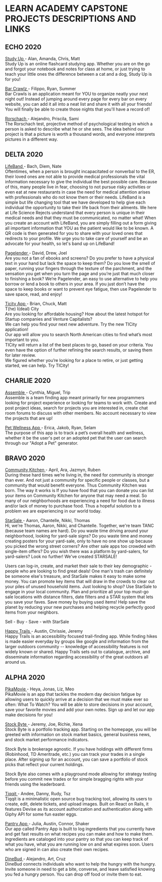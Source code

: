# LEARN ACADEMY CAPSTONE PROJECTS DESCRIPTIONS AND LINKS

## ECHO 2020
[ Study Up ](https://studyup2021.herokuapp.com/) - Alan, Amanda, Chris, Matt  
Study Up is an online flashcard studying app. Whether you are on the go and forgot your notebook and notes for class at home, or just trying to teach your little ones the difference between a cat and a dog, Study Up is for you!

[ Bar Crawlz ](http://barcrawlz.herokuapp.com/) - Filippo, Ryan, Summer  
Bar Crawls is an application meant for YOU to organize neatly your next night out! Instead of jumping around every page for every bar on every website, you can add it all into a neat list and share it with all your friends! You will finally be able to create those nights that you'll have a record of!

[ Rorschach ](https://quiet-sea-29852.herokuapp.com/) - Alejandro, Priscila, Sami  
The Rorschach test, projective method of psychological testing in which a person is asked to describe what he or she sees. The idea behind our project is that a picture is worth a thousand words, and everyone interprets pictures in a different way.

## DELTA 2020
[ LifeBand ](https://fathomless-woodland-26064.herokuapp.com/) - Bach, Diem, Nate  
Oftentimes, when a person is brought incapacitated or nonverbal to the ER, their loved ones are not able to provide medical professionals the vital information necessary to give the individual the best possible care. Because of this, many people live in fear, choosing to not pursue risky activities or even eat at new restaurants in case the need for medical attention arises with professionals who do not know them or their needs. LifeBand is a simple but life changing tool that we have developed to help give each individual the opportunity to take their life back from their ailments. We here at Life Science Rejects understand that every person is unique in their medical needs and that they must be communicated, no matter what! When you create an account with LifeBand, you are simply filling out a form giving all important information that YOU as the patient would like to be known. A QR code is then generated for you to share with your loved ones that redirects to your profile. We urge you to take care of yourself and be an advocate for your health, so let's band up on LifeBand!

[ Pagelender ](http://pagelender.herokuapp.com/) - David, Drew, Joel  
Are you not a fan of ebooks and screens? Do you prefer to have a physical text in your hand but lack the space to keep them? Do you love the smell of paper, running your fingers through the texture of the parchment, and the sensation you get when you turn the page and you’re just that much closer to finishing a book? We’re Pagelender, an easy to use alternative to help you borrow or lend a book to others in your area. If you just don’t have the space to keep books or want to prevent eye fatigue, then use Pagelender to save space, read, and enjoy!

[ Ticity App ](https://ticityapp.herokuapp.com/) - Brian, Chuck, Matt  
T(he) I(deal) City  
Are you looking for affordable housing? How about the latest hotspot for Startup companies and Venture Capitalists?   
We can help you find your next new adventure. Try the new TICity application!  
Our app will allow you to search North American cities to find what’s most important to you.  
TICity will return a list of the best places to go, based on your criteria. You even have the option of further refining the search results, or saving them for later review.  
We figured whether you’re looking for a place to retire, or just getting started, we can help. Try TICity!

## CHARLIE 2020
[ Assemble ](https://gentle-ridge-89788.herokuapp.com/) - Cynthia, Miguel, Trip  
Assemble is a team finding app meant primarily for new programmers looking for project experience or looking for teams to work with. Create and post project ideas, search for projects you are interested in, create chat room forums to discuss with other members. No account necessary to view the projects that are up!

[ Pet Wellness App ]( https://mysterious-woodland-85267.herokuapp.com/) - Erica, Jakob, Ryan, Selam   
The purpose of this app is to track a pet’s overall health and wellness, whether it be the user's pet or an adopted pet  that the user can search through our "Adopt a Pet" generator.

## BRAVO 2020

[ Community Kitchen ](https://floating-reaches-65868.herokuapp.com/) - April, Ara, Jazmyn, Ruben  
During these hard times we’re living in, the need for community is stronger than ever.
And not just a community for specific people or classes, but a community that would benefit everyone. Thus Community Kitchen was born.
The way it works is If you have food that you can donate you can list your items on Community Kitchen for anyone that may need a meal. So many of our neighborhoods are experiencing a need for food due to illness and/or lack of money to purchase food.
Thus a hopeful solution to a problem we are experiencing in our world today.

[ StarSale ](https://frozen-falls-51923.herokuapp.com/) - Aaron, Chantelle, Nikki, Thomas    
Hi, we're Thomas, Aaron, Nikki, and Chantelle.
Together, we're team TANC (because team names are hard).
Do you waste time driving around your neighborhood, looking for yard-sale signs? Do you waste time and money creating posters for your yard-sale, only to have no one show up because you picked the wrong street corners? Are other sale apps too crowded with single-item offers? Do you wish there was a platform by yard-salers, for yard-salers? Look no further! We've created STARSALE!

Users can log-in, create, and market their sale to their key demographic - people who are looking to find great deals! One man's trash can definitely be someone else's treasure, and StarSale makes it easy to make some money. You can promote key items that will draw in the crowds to clear out your piles of unused household items.
Just looking to shop? Use StarSale to engage in your local community. Plan and prioritize all your top must-go sale locations with distance filters, date filters and a STAR system that lets you save your faves. Save money by buying used items! Help save the planet by reducing your new purchases and helping recycle perfectly good items from your neighbors.

Sell - Buy - Save - with StarSale

[ Happy Trails ](https://happytrailsproject.herokuapp.com/) - Austin, Chrissie, Jeremy    
Happy Trails is an accessibility focused trail-finding app. While finding hikes is made easier everyday by groups like google and information from the larger outdoors community -- knowledge of accessibility features is not widely known or shared. Happy Trails sets out to catalogue, archive, and disseminate information regarding accessibility of the great outdoors all around us.

## ALPHA 2020

[ PikaMovie ](https://pikamovie.herokuapp.com/) - Heya, Jonas, Liz, Meo  
PikaMovie is an app that tackles the modern day decision fatigue by allowing users to quickly arrive at a decision that we must make ever so often: What To Watch? You will be able to store decisions in your account, save your favorite movies and add your own notes. Sign up and let our app make decisions for you!

[ Stock Byte ](https://stockbyte.herokuapp.com/) - Jeremy, Joe, Richie, Xena  
Stock Byte is a portfolio tracking app. Starting on the homepage, you will be greeted with information on stock market basics, general business news, and stock market performance indicators.

Stock Byte is brokerage agnostic. If you have holdings with different firms (Robinhood, TD Ameritrade, etc.) you can track your trades in a single place. After signing up for an account, you can save a portfolio of stock picks that reflect your current holdings.

Stock Byte also comes with a playground mode allowing for strategy testing before you commit new trades or for simple bragging rights with your friends using the leaderboard.

[ Tiqqit ](http://www.tiqqit.net/) - Andee, Danny, Rudy,  Tsz  
Tiqqit is a minimalistic open source bug tracking tool, allowing its users to create, edit, delete tickets, and upload images. Built on React on Rails, it features Devise as its account authorization and authentication along with Giphy API for some fun easter eggs.

[ Pantry App ](https://pantry-application.herokuapp.com/) - Julia, Austin, Connor, Shaker  
Our app called Pantry App is built to log ingredients that you currently have and get fast results on what recipes you can make and how to make them. Ingredients are cataloged into your pantry so that you can keep track of what you have, what you are running low on and what expires soon. Users who are signed in can also create their own recipes.

[ DineBud ](https://dinebud.herokuapp.com/login) - Alejandro, Art, Cruz  
DineBud connects individuals who want to help the hungry with the hungry. Invite someone in need to get a bite, converse, and leave satisfied knowing you fed a hungry person. You can drop off food or invite them to eat.
